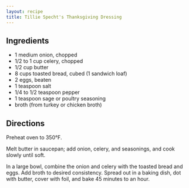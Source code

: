 ```yaml
---
layout: recipe
title: Tillie Specht's Thanksgiving Dressing
---
```


## Ingredients

* 1 medium onion, chopped
* 1/2 to 1 cup celery, chopped
* 1/2 cup butter
* 8 cups toasted bread, cubed (1 sandwich loaf)
* 2 eggs, beaten
* 1 teaspoon salt
* 1/4 to 1/2 teaspoon pepper
* 1 teaspoon sage or poultry seasoning
* broth (from turkey or chicken broth)

## Directions

Preheat oven to 350°F.

Melt butter in saucepan; add onion, celery, and seasonings, and cook
slowly until soft.

In a large bowl, combine the onion and celery with the toasted bread and
eggs. Add broth to desired consistency. Spread out in a baking dish, dot
with butter, cover with foil, and bake 45 minutes to an hour.
